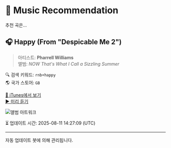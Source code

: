 
# 🎵 Music Recommendation

추천 곡은...

## 🎧 Happy (From "Despicable Me 2")  
> 아티스트: **Pharrell Williams**  
> 앨범: _NOW That's What I Call a Sizzling Summer_  

🔍 검색 키워드: `rnb+happy`  
🌎 국가 스토어: `GB`

[🔗 iTunes에서 보기](https://music.apple.com/gb/album/happy-from-despicable-me-2/1691550274?i=1691550468&uo=4)  
[▶️ 미리 듣기](https://audio-ssl.itunes.apple.com/itunes-assets/AudioPreview112/v4/a7/6a/4b/a76a4baa-3ec7-8015-0251-8b227b42447e/mzaf_3533705467398645689.plus.aac.p.m4a)

![앨범 아트워크](https://is1-ssl.mzstatic.com/image/thumb/Music126/v4/d2/d9/c2/d2d9c2f9-9849-5956-2f35-5bd5d52b5cb2/196589935243.jpg/100x100bb.jpg)

⏳ 업데이트 시간: 2025-08-11 14:27:09 (UTC)

---
자동 업데이트 봇에 의해 관리됩니다.
